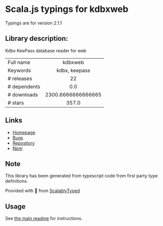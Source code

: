 
# Scala.js typings for kdbxweb

Typings are for version 2.1.1

## Library description:
Kdbx KeePass database reader for web

|                    |                 |
| ------------------ | :-------------: |
| Full name          | kdbxweb |
| Keywords           | kdbx, keepass |
| # releases         | 22 |
| # dependents       | 0.0 |
| # downloads        | 2300.6666666666665 |
| # stars            | 357.0 |

## Links
- [Homepage](https://github.com/keeweb/kdbxweb#readme)
- [Bugs](https://github.com/keeweb/kdbxweb/issues)
- [Repository](https://github.com/keeweb/kdbxweb)
- [Npm](https://www.npmjs.com/package/kdbxweb)
    


## Note
This library has been generated from typescript code from first party type definitions.

Provided with :purple_heart: from [ScalablyTyped](https://github.com/oyvindberg/ScalablyTyped)

## Usage
See [the main readme](../../readme.md) for instructions.


